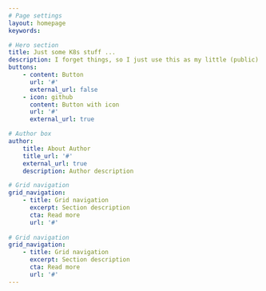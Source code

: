 ```yaml
---
# Page settings
layout: homepage
keywords:

# Hero section
title: Just some K8s stuff ...
description: I forget things, so I just use this as my little (public) notepad.
buttons:
    - content: Button
      url: '#'
      external_url: false
    - icon: github
      content: Button with icon
      url: '#'
      external_url: true

# Author box
author:
    title: About Author
    title_url: '#'
    external_url: true
    description: Author description

# Grid navigation
grid_navigation:
    - title: Grid navigation
      excerpt: Section description
      cta: Read more
      url: '#'
      
# Grid navigation
grid_navigation:
    - title: Grid navigation
      excerpt: Section description
      cta: Read more
      url: '#'
---
```


